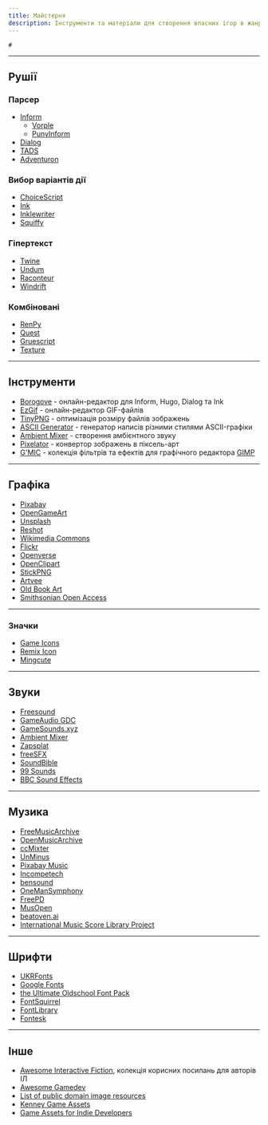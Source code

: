 ```yaml
---
title: Майстерня
description: Інструменти та матеріали для створення власних ігор в жанрі ІЛ і не тільки
---
```


```toc
#
```

---

## Рушії

### Парсер

- [Inform](http://inform7.com/)
    - [Vorple](https://vorple-if.com/)
    - [PunyInform](https://github.com/johanberntsson/PunyInform)
- [Dialog](https://linusakesson.net/dialog/)
- [TADS](http://www.tads.org/)
- [Adventuron](https://adventuron.io/)

### Вибор варіантів дії

- [ChoiceScript](https://www.choiceofgames.com/make-your-own-games/choicescript-intro/)
- [Ink](https://www.inklestudios.com/ink/)
- [Inklewriter](https://www.inklewriter.com/)
- [Squiffy](http://textadventures.co.uk/squiffy)

### Гіпертекст

- [Twine](https://twinery.org/)
- [Undum](https://idmillington.github.io/undum/)
- [Raconteur](https://sequitur.github.io/raconteur/)
- [Windrift](https://github.com/lizadaly/windrift)

### Комбіновані

- [RenPy](https://renpy.org/)
- [Quest](http://textadventures.co.uk/quest/)
- [Gruescript](https://versificator.itch.io/gruescript)
- [Texture](https://texturewriter.com/)

---

## Інструменти

- [Borogove](https://borogove.app/) - онлайн-редактор для Inform, Hugo, Dialog та Ink
- [EzGif](https://ezgif.com/) - онлайн-редактор GIF-файлів
- [TinyPNG](https://tinypng.com/) - оптимізація розміру файлів зображень
- [ASCII Generator](http://www.network-science.de/ascii/) - генератор написів різними стилями ASCII-графіки
- [Ambient Mixer](https://www.ambient-mixer.com/) - створення амбієнтного звуку
- [Pixelator](http://pixelatorapp.com/) - конвертор зображень в піксель-арт
- [G'MIC](https://gmic.eu/) - колекція фільтрів та ефектів для графічного редактора [GIMP](https://www.gimp.org/)

---

## Графіка

- [Pixabay](https://pixabay.com/)
- [OpenGameArt](https://opengameart.org/)
- [Unsplash](https://unsplash.com/)
- [Reshot](https://www.reshot.com/)
- [Wikimedia Commons](https://commons.wikimedia.org/wiki/Main_Page)
- [Flickr](https://flickr.com/)
- [Openverse](https://openverse.org/)
- [OpenClipart](https://openclipart.org/)
- [StickPNG](https://www.stickpng.com/)
- [Artvee](https://artvee.com/)
- [Old Book Art](https://www.oldbookart.com/)
- [Smithsonian Open Access](https://www.si.edu/openaccess)

---

### Значки

- [Game Icons](https://game-icons.net/)
- [Remix Icon](https://remixicon.com/)
- [Mingcute](https://www.mingcute.com/)

---

## Звуки

- [Freesound](https://freesound.org/)
- [GameAudio GDC](https://sonniss.com/gameaudiogdc)
- [GameSounds.xyz](https://gamesounds.xyz/)
- [Ambient Mixer](https://www.ambient-mixer.com/)
- [Zapsplat](https://www.zapsplat.com/)
- [freeSFX](https://freesfx.co.uk/)
- [SoundBible](https://soundbible.com/)
- [99 Sounds](https://99sounds.org/)
- [BBC Sound Effects](https://sound-effects.bbcrewind.co.uk/)

---

## Музика

- [FreeMusicArchive](https://freemusicarchive.org/)
- [OpenMusicArchive](http://openmusicarchive.org/)
- [ccMixter](http://dig.ccmixter.org/)
- [UnMinus](https://www.unminus.com/)
- [Pixabay Music](https://pixabay.com/music/)
- [Incompetech](https://incompetech.com/music/)
- [bensound](https://www.bensound.com/)
- [OneManSymphony](https://onemansymphony.bandcamp.com/)
- [FreePD](https://freepd.com/)
- [MusOpen](https://musopen.org/)
- [beatoven.ai](https://www.beatoven.ai/)
- [International Music Score Library Project](https://imslp.org/)

---

## Шрифти

- [UKRFonts](https://ukrfonts.com/)
- [Google Fonts](https://fonts.google.com/)
- [the Ultimate Oldschool Font Pack](https://int10h.org/oldschool-pc-fonts/)
- [FontSquirrel](https://www.fontsquirrel.com/)
- [FontLibrary](https://fontlibrary.org/)
- [Fontesk](https://fontesk.com/)

---

## Інше
- [Awesome Interactive Fiction](https://github.com/tajmone/awesome-interactive-fiction), колекція корисних посилань для авторів ІЛ
- [Awesome Gamedev](https://github.com/Calinou/awesome-gamedev)
- [List of public domain image resources](https://www.moma.co.uk/public-domain-images/)
- [Kenney Game Assets](https://kenney.nl/assets)
- [Game Assets for Indie Developers](https://www.gamedevmarket.net/)

